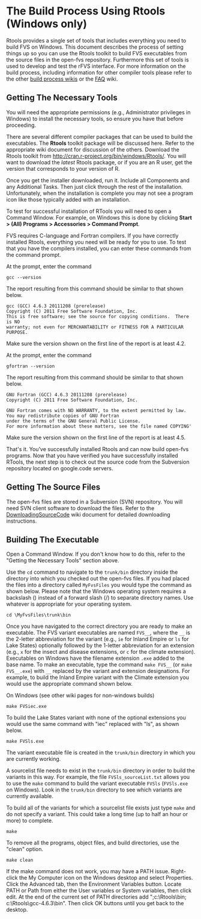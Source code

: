 # The Build Process Using Rtools (Windows only) #

Rtools provides a single set of tools that includes everything you need to build FVS on Windows. This document describes the process of setting things up so you can use the Rtools toolkit to build FVS executables from the source files in the open-fvs repository. Furthermore this set of tools is used to develop and test the rFVS interface. For more information on the build process, including information for other compiler tools please refer to the other [build process wikis](http://code.google.com/p/open-fvs/w/list) or the [FAQ](FAQ.md) wiki.

## Getting The Necessary Tools ##

You will need the appropriate permissions (e.g., Administrator privileges in Windows) to install the necessary tools, so ensure you have that before proceeding.

There are several different compiler packages that can be used to build the executables.  The **Rtools** toolkit package will be discussed here.  Refer to the appropriate wiki document for discussion of the others. Download the Rtools toolkit from http://cran.r-project.org/bin/windows/Rtools/. You will want to download the _latest_ Rtools package, or if you are an R user, get the version that corresponds to your version of R.

Once you get the installer downloaded, run it.  Include all Components and any Additional Tasks. Then just click through the rest of the installation. Unfortunately, when the installation is complete you may not see a program icon like those typically added with an installation.

To test for successful installation of RTools you will need to open a Command Window. For example, on Windows this is done by clicking **Start > (All) Programs > Accessories > Command Prompt**.

FVS requires C-language and Fortran compilers. If you have correctly installed Rtools, everything you need will be ready for you to use. To test that you have the compilers installed, you can enter these commands from the command prompt.

At the prompt, enter the command
```
gcc --version
```
The report resulting from this command should be similar to that shown below.
```
gcc (GCC) 4.6.3 20111208 (prerelease)
Copyright (C) 2011 Free Software Foundation, Inc.
This is free software; see the source for copying conditions.  There is NO
warranty; not even for MERCHANTABILITY or FITNESS FOR A PARTICULAR PURPOSE.
```
Make sure the version shown on the first line of the report is at least 4.2.

At the prompt, enter the command
```
gfortran --version
```
The report resulting from this command should be similar to that shown below.
```
GNU Fortran (GCC) 4.6.3 20111208 (prerelease)
Copyright (C) 2011 Free Software Foundation, Inc.

GNU Fortran comes with NO WARRANTY, to the extent permitted by law.
You may redistribute copies of GNU Fortran
under the terms of the GNU General Public License.
For more information about these matters, see the file named COPYING'
```
Make sure the version shown on the first line of the report is at least 4.5.

That's it. You’ve successfully installed Rtools and can now build open-fvs programs.
Now that you have verified you have successfully installed RTools, the next step is to check out the source code from the Subversion repository located on google.code servers.

## Getting The Source Files ##

The open-fvs files are stored in a Subversion (SVN) repository. You will need SVN client software to download the files. Refer to the [DownloadingSourceCode](DownloadingSourceCode.md) wiki document for detailed downloading instructions.

## Building The Executable ##

Open a Command Window. If you don't know how to do this, refer to the "Getting the Necessary Tools" section above.

Use the `cd` command to navigate to the `trunk/bin` directory inside the directory into which you checked out the open-fvs files. If you had placed the files into a directory called `MyFvsFiles` you would type the command as shown below.  Please note that the Windows operating system requires a backslash (\) instead of a forward slash (/) to separate directory names.  Use whatever is appropriate for your operating system.


```
cd \MyFvsFiles\trunk\bin
```

Once you have navigated to the correct directory you are ready to make an executable. The FVS variant executables are named `FVS__`, where the `__` is the 2-letter abbreviation for the variant (e.g., `ie` for Inland Empire or `ls` for Lake States) optionally followed by the 1-letter abbreviation for an extension (e.g., `x` for the insect and disease extensions, or `c` for the climate extension). Executables on Windows have the filename extension `.exe` added to the base name. To make an executable, type the command `make FVS__` (or `make FVS__.exe`) with `__` replaced by the variant and extension designations. For example, to build the Inland Empire variant with the Climate extension you would use the appropriate command shown below.

On Windows (see other wiki pages for non-windows builds)
```
make FVSiec.exe
```

To build the Lake States variant with none of the optional extensions you would use the same command with "iec" replaced with "ls", as shown below.

```
make FVSls.exe
```

The variant executable file is created in the `trunk/bin` directory in which you are currently working.

A sourcelist file needs to exist in the `trunk/bin` directory in order to build the variants in this way. For example, the file `FVSls_sourceList.txt` allows you to use the `make` command to build the variant executable `FVSls` (`FVSls.exe` on Windows). Look in the `trunk/bin` directory to see which variants are currently available.

To build all of the variants for which a sourcelist file exists just type `make` and do not specify a variant. This could take a long time (up to half an hour or more) to complete.

```
make
```

To remove all the programs, object files, and build directories, use the "clean" option.

```
make clean
```

If the make command does not work, you may have a PATH issue. Right-click the My Computer icon on the Windows desktop and select Properties. Click the Advanced tab, then the Environment Variables button. Locate PATH or Path from either the User variables or System variables, then click edit. At the end of the current set of PATH directories add ";c:\Rtools\bin; c:\Rtools\gcc-4.6.3\bin". Then click OK buttons until you get back to the desktop.